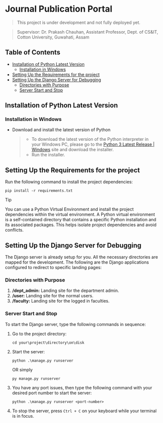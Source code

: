 # Journal Publication Portal

> This project is under development and not fully deployed yet.

> Supervisor: Dr. Prakash Chauhan, Assistant Professor, Dept. of CS&IT, Cotton University, Guwahati, Assam

## Table of Contents

 - [Installation of Python Latest Version](#installation-of-python-latest-version)
    - [Installation in Windows](#installation-in-windows)
  - [Setting Up the Requirements for the project](#setting-up-the-requirements-for-the-project)
  - [Setting Up the Django Server for Debugging](#setting-up-the-django-server-for-debugging)
    - [Directories with Purpose](#directories-with-purpose)
    - [Server Start and Stop](#server-start-and-stop)

## Installation of Python Latest Version

### Installation in Windows
- Download and install the latest version of Python
    > - To download the latest version of the Python interpreter in your Windows PC, please go to the  [Python 3 Latest Release | Windows](https://www.python.org/.downloads/windows/) site and download the installer.
    > - Run the installer.



## Setting Up the Requirements for the project

Run the following command to install the project dependencies:
```
pip install -r requirements.txt
```

>[!TIP]
>You can use a Python Virtual Environment and install the project dependencies within the virtual environment. A Python virtual environment is a self-contained directory that contains a specific Python installation and its associated packages. This helps isolate project dependencies and avoid conflicts.


## Setting Up the Django Server for Debugging

The Django server is already setup for you. All the necessary directories are mapped for the development. The following are the Django applications configured to redirect to specific landing pages:

### Directories with Purpose

1. **/dept_admin:** Landing site for the department admin.
2. **/user:** Landing site for the normal users.
3. **/faculty:** Landing site for the logged in faculties.


### Server Start and Stop

To start the Django server, type the following commands in sequence:

1. Go to the project directory:
   ```
   cd your\project\directory\on\disk
   ```
2. Start the server:
   ```
   python .\manage.py runserver
   ```
   OR simply
   
   ```
   py manage.py runserver
   ```
4. You have any port issues, then type the following command with your desired port number to start the server:
   ```
   python .\manage.py runserver <port-number>
   ```
5. To stop the server, press `Ctrl + C` on your keyboard while your terminal is in focus.

<!-- Will be updated later regarding database migration, user authentication, security etc. -->

